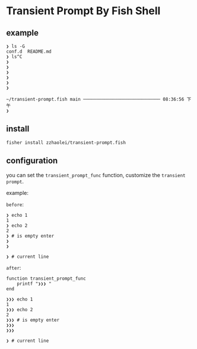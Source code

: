 # Transient Prompt By Fish Shell

## example
```shell
❯ ls -G
conf.d  README.md
❯ ls^C
❯
❯
❯
❯
❯
❯

~/transient-prompt.fish main ───────────────────────────── 08:36:56 下午
❯
```

## install
```fish
fisher install zzhaolei/transient-prompt.fish
```

## configuration
you can set the `transient_prompt_func` function, customize the `transient prompt`.

example:

`before`:
```shell
❯ echo 1
1
❯ echo 2
2
❯ # is empty enter
❯
❯

❯ # current line
```

`after`:
```
function transient_prompt_func
    printf "❯❯❯ "
end

❯❯❯ echo 1
1
❯❯❯ echo 2
2
❯❯❯ # is empty enter
❯❯❯
❯❯❯

❯ # current line
```